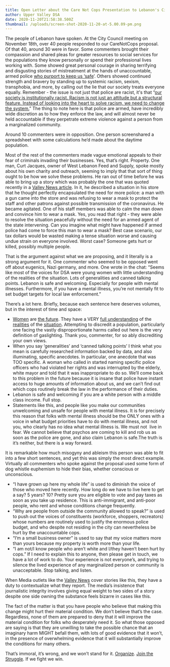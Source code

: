 ```yaml
---
title: Open Letter about the Care Not Cops Presentation to Lebanon's City Council
author: Upper Valley DSA
date: 2020-11-20T21:58:38.500Z
thumbnail: /uploads/screen-shot-2020-11-20-at-5.00.09-pm.png
---
```

The people of Lebanon have spoken. At the City Council meeting on November 18th, over 40 people responded to our CareNotCops proposal. Of that 40, around 30 were in favor. Some commenters brought their compassion and shared pleas for greater resources to social services for the populations they know personally or spend their professional lives working with. Some showed great personal courage in sharing terrifying and disgusting stories of mistreatment at the hands of unaccountable, armed police [who purport to keep us ‘safe](https://www.vnews.com/Column-Survivors-stand-up-for-Care-Not-Cops-37363962)’. Others showed continued strength and bravery by standing up to systemic racism, sexism, transphobia, and more, by calling out the lie that our society treats everyone equally. Remember - the issue is not just that police are racist, it's that “[our society is institutionally racist. Racism is not just an attitude but a structural feature. Instead of looking into the heart to solve racism, we need to change the system.](https://twitter.com/ImReadinHere/status/1182766169268326402?s=20)” The thing to note here is that police are armed, have incredibly wide discretion as to how they enforce the law, and will almost never be held accountable if they perpetrate extreme violence against a person from a marginalized community. 

Around 10 commenters were in opposition. One person screenshared a spreadsheet with some calculations he’d made about the daytime population. 

Most of the rest of the commenters made vague emotional appeals to their fear of criminals invading their businesses. Yes, that’s right. Property. One man, Curt Jacques, owner of West Lebanon Feed and Supply, spoke mostly about his own charity and outreach, seeming to imply that that sort of thing ought to be how we solve these problems. He ran out of time before he was able to bring up a story which was probably the one that was quoted recently in a [Valley News article](https://www.vnews.com/Group-Calls-for-Cuts-to-Lebanon-Police-Budget-36915288). In it, he described a situation in his store that he thought perfectly encapsulated the need for more police: a man with a gun came into the store and was refusing to wear a mask to protect the staff and other patrons against possible transmission of the coronavirus. He became agitated. One of his staff members was able to calm the man down and convince him to wear a mask. Yes, you read that right - they were able to resolve the situation peacefully without the need for an armed agent of the state intervening. Can you imagine what might have happened if armed police had come to force this man to wear a mask? Best case scenario, our tax dollars would be wasted making a tense situation worse and causing undue strain on everyone involved. Worst case? Someone gets hurt or killed, possibly multiple people. 

That is the argument against what we are proposing, and it literally is a strong argument for it. One commenter who seemed to be opposed went off about eugenics, Nazi germany, and more. One wrote in the chat: “Seems like most of the voices for DSA were young women with little understanding of the realities of the situation. Lots of generalities and canned talking points. Lebanon is safe and welcoming. Especially for people with mental illnesses. Furthermore, if you have a mental illness, you’re not mentally fit to set budget targets for local law enforcement.”

There’s a lot here. Briefly, because each sentence here deserves volumes, but in the interest of time and space: 

* [Women](https://www.nytimes.com/2020/05/15/world/coronavirus-women-leaders.html) are [the future](https://www.npr.org/sections/goatsandsoda/2020/10/09/918815890/portraits-of-resilience-how-19-women-around-the-globe-face-the-pandemic). They have a VERY [full understanding](https://www.bls.gov/opub/mlr/2020/beyond-bls/covid-19-recession-is-tougher-on-women.htm) of the [realities](https://annehelen.substack.com/p/other-countries-have-social-safety) of the [situation](https://www.cnn.com/2020/11/18/opinions/social-safety-net-women-paying-price-opinion-calarco/index.html). Attempting to discredit a population, particularly one facing the vastly disproportionate harms called out here is the very definition of gaslighting. Thank you, commenter, for so ably discrediting your own views. 
* When you say ‘generalities’ and ‘canned talking points’ I think what you mean is carefully researched information backed by data, and also illuminating, specific anecdotes. In particular, one anecdote that was TOO specific. A woman who called in started naming specific police officers who had violated her rights and was interrupted by the elderly, white mayor and told that it was inappropriate to do so. We’ll come back to this problem in the future because it is insane that police have instant access to huge amounts of information about us, and we can’t find out which cops routinely break the law in the performance of their duties.  
* Lebanon is safe and welcoming if you are a white person with a middle class income. Full stop. 
* Statements like this, and people like you make our communities unwelcoming and unsafe for people with mental illness. It is for precisely this reason that folks with mental illness should be the ONLY ones with a voice in what budget priorities have to do with mental illness, and not you, who clearly has no idea what mental illness is. We must not  live in fear. We cannot believe that psychos are coming to kill and rob us as soon as the police are gone, and also claim Lebanon is safe.The truth is it’s neither, but there is a way forward. 

It is remarkable how much misogyny and ableism this person was able to fit into a few short sentences, and yet this was simply the most direct example. Virtually all commenters who spoke against the proposal used some form of dog whistle euphemism to hide their bias, whether conscious or unconscious.

* “I have grown up here my whole life” is used to diminish the voice of those who moved here recently. How long do we have to live here to get a say? 5 years? 10? Pretty sure you are eligible to vote and pay taxes as soon as you take up residence. This is anti-immigrant, and anti-poor people, who rent and whose conditions change frequently. 
* “Why are people from outside the community allowed to speak?” is used to push out the voices of constituents (workforce, shoppers, recreators) whose numbers are routinely used to justify the enormous police budget, and who despite not residing in the city can nevertheless be hurt by the unaccountable cops. 
* “I’m a small business owner” is used to say that my voice matters more than yours because my property is worth more than your life. 
* “I am not/I know people who aren’t white and I/they haven’t been hurt by cops.” If I need to explain this to anyone, then please get in touch, we have a lot of work to do. Your experience is not everyone’s, and trying to silence the lived experience of any marginalized person or community is unacceptable. Stop talking, and listen. 

When Media outlets like the [Valley News](https://www.vnews.com/City-Council-Considers-Request-to-Defund-Police-37397437) cover stories like this, they have a duty to contextualize what they report. The media’s insistence that journalistic integrity involves giving equal weight to two sides of a story despite one side owning the substance feels bizarre in cases like this. 

The fact of the matter is that you have people who believe that making this change might hurt their material condition. We don’t believe that’s the case. Regardless, none of them are prepared to deny that it will improve the material condition for folks who desperately need it. So what those opposed are saying is that they are unwilling to take the possible chance that an imaginary harm MIGHT befall them, with lots of good evidence that it won’t, in the presence of overwhelming evidence that it will substantially improve the conditions for many others. 

That’s immoral, it’s wrong, and we won’t stand for it. [Organize](https://uppervalleydsa.org/blog/2020-11-04-organise/). [Join the Struggle](https://uppervalleydsa.org/join). If we fight we win.